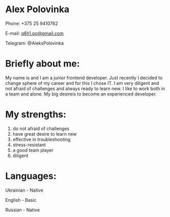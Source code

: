# Alex Polovinka 

Phone: +375 25 9410762

E-mail: q6h1.po@gmail.com

Telegram: @AleksPolovinka

# Briefly about me:

My name is  and I am a junior frontend developer. Just recently I decided to change sphere of my career and for this I chose IT. I am very diligent and not afraid of challenges and always ready to learn new. I like to work both in a team and alone. 
My big desireis to become an experienced developer.

# My strengths:
1. do not afraid of challenges
2. have great desire to learn new
3. effective in troubleshooting 
4. stress-resistant
5. a good team player
6. diligent
# Languages:

Ukrainian - Native

English  - Basic

Russian - Native



